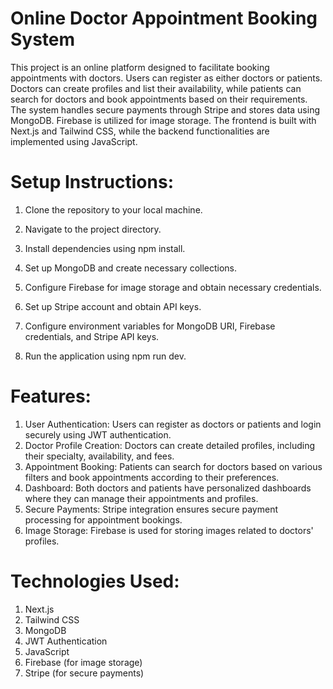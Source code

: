 
# Online Doctor Appointment Booking System

This project is an online platform designed to facilitate booking appointments with doctors. Users can register as either doctors or patients. Doctors can create profiles and list their availability, while patients can search for doctors and book appointments based on their requirements. The system handles secure payments through Stripe and stores data using MongoDB. Firebase is utilized for image storage. The frontend is built with Next.js and Tailwind CSS, while the backend functionalities are implemented using JavaScript.



# Setup Instructions:

1. Clone the repository to your local machine.

2. Navigate to the project directory.

3. Install dependencies using npm install.

4. Set up MongoDB and create necessary collections.
5. Configure Firebase for image storage and obtain necessary credentials.
6. Set up Stripe account and obtain API keys.
7. Configure environment variables for MongoDB URI, Firebase credentials, and Stripe API keys.
8. Run the application using npm run dev.


# Features:

1. User Authentication: Users can register as doctors or patients and login securely using JWT authentication.
2. Doctor Profile Creation: Doctors can create detailed profiles, including their specialty, availability, and fees.
3. Appointment Booking: Patients can search for doctors based on various filters and book appointments according to their preferences.
4. Dashboard: Both doctors and patients have personalized dashboards where they can manage their appointments and profiles.
5. Secure Payments: Stripe integration ensures secure payment processing for appointment bookings.
6. Image Storage: Firebase is used for storing images related to doctors' profiles.


# Technologies Used:

1. Next.js
2. Tailwind CSS
3. MongoDB
4. JWT Authentication
5. JavaScript
6. Firebase (for image storage)
7. Stripe (for secure payments)
